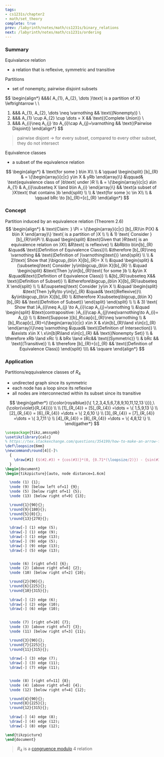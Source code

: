 ```yaml
---
tags:
- cs1231s/chapter2
- math/set_theory
complete: true
prev: /labyrinth/notes/math/cs1231s/binary_relations
next: /labyrinth/notes/math/cs1231s/ordering
---
```


   

### Summary
Equivalance relation
- a relation that is reflexive, symmetric and transitive

Partitions
- set of nonempty, pairwise disjoint subsets

$$
\begin{align*}
&&&\{ A_{1}, A_{2}, \dots \}\text{ is a partition of X} \leftrightarrow  \\
\\
1) &&& A_{1}, A_{2}, \dots \neq \varnothing && \text{(Nonempty)} \\
2) &&& A_{1} \cup A_{2} \cup \dots = X && \text{(Complete Union)} \\
3) &&& A_{i}\neq A_{j} \to A_{i}\cap A_{j}=\varnothing && \text{(Pairwise Disjoint)}
\end{align*}
$$
> pairwise disjont -> for every subset, compared to every other subset, they do not intersect

Equivalence classes
- a subset of the equivalence relation

$$
\begin{align*}
& \text{for some } b\in X\\
\\
& \qquad
\begin{split}
[b]_{R} & = \{\begin{array}{c|c} y\in X & yRb \end{array}\} &\qquad& \text{equivalence class of }b\text{ under }R \\
& = \{\begin{array}{c|c} a\in A_{1} & A_{i}\subseteq X \land b\in A_{i} \end{array}\} && \text{a subset of }X\text{ that contains }b
\end{split} \\
\\
& \text{for some }c \in X\\
\\
& \qquad bRc \to [b]_{R}=[c]_{R}
\end{align*}
$$

### Concept
Partition induced by an equivalence relation (Theorem 2.6)
$$
\begin{align*}
& \text{Claim: } \Pi = \{\begin{array}{c|c} [b]_{R}\in P(X) & b\in X \end{array}\} \text{ is a partition of }X \\
\\
& 1) \text{ Consider }[b]_{R}\in\Pi \\
&\quad \begin{split}
&\text{Given that }R\text{ is an equivalence relation on }X\\
&R\text{ is reflexive} \\
&bRb\to b\in[b]_{R} &\quad& \text{(Definition of Equivalence Class)}\\
&\therefore [b]_{R}\neq \varnothing && \text{(Definition of }\varnothing\text{)}
\end{split} \\
\\
& 2)\text{ Show that }\bigcup_{b\in X}[b]_{R}= X \\
&\quad \begin{split}
&(\subseteq)\text{ Consider }y\in\bigcup_{b\in X}[b]_{R} \\
&\quad \begin{split}
&\text{Then }y\in[b]_{R}\text{ for some }b \\
&y\in X &\quad&\text{(Definition of Equivalence Class)} \\
&[b]_{R}\subseteq X&& \text{(Definition of Subset)} \\
&\therefore\bigcup_{b\in X}[b]_{R}\subseteq X
\end{split} \\
\\
&(\supseteq)\text{ Consider }y\in X \\
&\quad \begin{split}
&\text{Then }yRy\to y\in[y]_{R} &\quad& \text{(Reflexive)}\\
&y\in\bigcup_{b\in X}[b]_{R} \\
&\therefore X\subseteq\bigcup_{b\in X}[b]_{R} && \text{(Defnition of Subset)}
\end{split}
\end{split} \\
\\
& 3) \text{ Show that }A_{i}\neq A_{j} \to A_{i}\cap A_{j}=\varnothing \\
&\quad \begin{split}
&\text{contrapositive: }A_{i}\cap A_{j}\neq\varnothing\to A_{i}= A_{j} \\
\\
&\text{Suppose }[b]_R\cap[c]_{R}\neq \varnothing \\
& [b]_R\cap[c]_{R}=\{\begin{array}{c|c} x\in X & x\in[b]_{R}\land x\in[c]_{R} \end{array}\}\neq \varnothing &\quad& \text{(Definition of Intersection)} \\
&\exists x\in X \ x\in[b]R\land x\in[c]_{R} && \text{(Nonempty Set)} \\
& \therefore xRb \land xRc \\
& bRx \land xRc&& \text{(Symmetric)} \\
& bRc && \text{(Transitive)} \\
& \therefore [b]_{R}=[c]_{R} && \text{(Definition of Equivalence Class)}
\end{split} \\\\
&& \square
\end{align*}
$$

### Application
Partitions/eqquivalence classes of $R_{4}$
- undirected graph since its symmetric
- each node has a loop since its reflexive
- all nodes are interconnected within its subset since its transitive

$$
\begin{gather*}
({\color{royalblue}{\{ 1,2,3,4,5,6,7,8,9,10,11,12,13 \}}},\ {\color{violet}{R_{4}}}) \\
\\
[1]_{R_{4}} = [5]_{R_{4}} =\dots = \{ 1,5,9,13 \} \\
[2]_{R_{4}} = [6]_{R_{4}} =\dots = \{ 2,6,10 \} \\
[3]_{R_{4}} = [7]_{R_{4}} =\dots = \{ 3,7,11 \} \\
[4]_{R_{4}} = [8]_{R_{4}} =\dots = \{ 4,8,12 \} \\
\end{gather*}
$$
```tikz
\usepackage{tikz,amssymb}
\usetikzlibrary{calc}
% https://tex.stackexchange.com/questions/354199/how-to-make-an-arrow-from-a-node-to-itself-have-a-nice-arc
\def\loopsize{6mm}
\newcommand\round[4][-]%
  {
	\draw[#1] ($(#2.#3) + {cos(#3)}*(0, {0.71*(\loopsize/2)}) - {sin(#3)}*({0.71*(\loopsize/2)}, 0)$) arc (180+#3-45:180+#3-45-270:\loopsize/2) #4;
  }
\begin{document}
\begin{tikzpicture}[auto, node distance=1.6cm]

  \node (1) {1};
  \node (9) [below left of=1] {9};
  \node (5) [below right of=1] {5};
  \node (13) [below right of=9] {13};

  \round{1}{90}{};
  \round{9}{180}{};
  \round{5}{0}{};
  \round{13}{270}{};
  
  \draw[-] (1) edge (5);
  \draw[-] (1) edge (9);
  \draw[-] (1) edge (13);
  \draw[-] (9) edge (5);
  \draw[-] (9) edge (13);
  \draw[-] (5) edge (13);


  \node (6) [right of=5] {6};
  \node (2) [above right of=6] {2};
  \node (10) [below right of=2] {10};

  \round{2}{90}{};
  \round{6}{225}{};
  \round{10}{315}{};
  
  \draw[-] (2) edge (6);
  \draw[-] (2) edge (10);
  \draw[-] (6) edge (10);
  

  \node (7) [right of=10] {7};
  \node (3) [above right of=7] {3};
  \node (11) [below right of=3] {11};

  \round{3}{90}{};
  \round{7}{225}{};
  \round{11}{315}{};
  
  \draw[-] (3) edge (7);
  \draw[-] (3) edge (11);
  \draw[-] (7) edge (11);


  \node (8) [right of=11] {8};
  \node (4) [above right of=8] {4};
  \node (12) [below right of=4] {12};

  \round{4}{90}{};
  \round{8}{225}{};
  \round{12}{315}{};
  
  \draw[-] (4) edge (8);
  \draw[-] (4) edge (12);
  \draw[-] (8) edge (12);

\end{tikzpicture}
\end{document}
```
> $R_{4}$ is a [congruence modulo](/labyrinth/notes/math/others/modulo#^3013a5) 4 relation